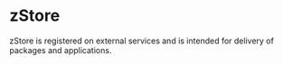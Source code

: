 # zStore

zStore is registered on external services and is intended for delivery of packages and applications.
